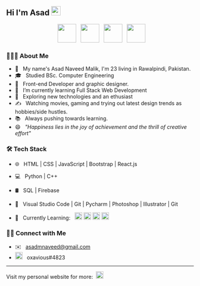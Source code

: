 <h2> Hi I'm Asad <img src="https://s3.gifyu.com/images/a74b7591a283c4fed.gif" width="25"></h2>


<p align="center">
&nbsp; <a href="https://www.facebook.com/AsadNaveedMalik" target="_blank" rel="noopener noreferrer"><img src="https://freevectoricon.com/wp-content/uploads/2020/08/png-vectors-photos-free-download-pngpedia-facebook-logo-like-1-1024x1024.png" width="50" /></a>  
&nbsp; <a href="https://asadnaveedmalik.netlify.app/" target="_blank" rel="noopener noreferrer"><img src="https://www.pinclipart.com/picdir/big/211-2116571_website-website-logo-png-transparent-background-clipart.png" width="50" /></a>  
&nbsp; <a href="https://www.linkedin.com/in/asad-naveed-8b4a541b9/" target="_blank" rel="noopener noreferrer"><img src="https://image.flaticon.com/icons/png/512/174/174857.png" width="50" /></a>
&nbsp; <a href="mailto:asadmnaveed@gmail.com" target="_blank" rel="noopener noreferrer"><img src="https://www.freepnglogos.com/uploads/logo-gmail-png/logo-gmail-png-gmail-icon-download-png-and-vector-1.png"  width="50" /></a>
</p>


<h3> 👨🏻‍💻 About Me </h3>

- 👋 &nbsp; My name's Asad Naveed Malik, I'm 23 living in Rawalpindi, Pakistan.
- 🎓 &nbsp; Studied BSc. Computer Engineering
- 💼 &nbsp; Front-end Developer and graphic designer.
- 🔭 &nbsp; I’m currently learning Full Stack Web Development
- 🌱 &nbsp; Exploring new technologies and an ethusiast
- ✍️ &nbsp; Watching movies, gaming and trying out latest design trends as hobbies/side hustles.
- 📚 &nbsp; Always pushing towards learning.
- 😄 &nbsp; *"Happiness lies in the joy of achievement and the thrill of creative effort"* 




<h3>🛠 Tech Stack</h3>

- 🌐 &nbsp; HTML | CSS | JavaScript | Bootstrap | React.js
- 💻 &nbsp; Python | C++  
- 🛢 &nbsp; SQL | Firebase 
- 🔧 &nbsp; Visual Studio Code | Git | Pycharm | Photoshop | Illustrator | Git

- 📖 &nbsp; Currently Learning: &nbsp; <img height="20" src="https://img-premium.flaticon.com/png/512/1126/1126012.png?token=exp=1621427254~hmac=488d522a24c8d2d1379a4714cc93f86d"> <img height="20" src="https://upload.wikimedia.org/wikipedia/commons/thumb/d/d9/Node.js_logo.svg/1280px-Node.js_logo.svg.png"> <img height="20" src="https://www.djangoproject.com/m/img/logos/django-logo-negative.png"> <img height="20" src="https://angular.io/assets/images/logos/angularjs/AngularJS-Shield.svg">

<h3> 🤝🏻 Connect with Me </h3>

- ✉️ &nbsp; asadmnaveed@gmail.com
- <img height="20" src="https://cdn.logojoy.com/wp-content/uploads/20210422095037/discord-mascot.png"> &nbsp; oxavious#4823

---
Visit my personal website for more: &nbsp;<a href="https://asadnaveedmalik.netlify.app/" target="_blank" rel="noopener noreferrer"><img src="https://www.pinclipart.com/picdir/big/211-2116571_website-website-logo-png-transparent-background-clipart.png" width="20" /></a> 







